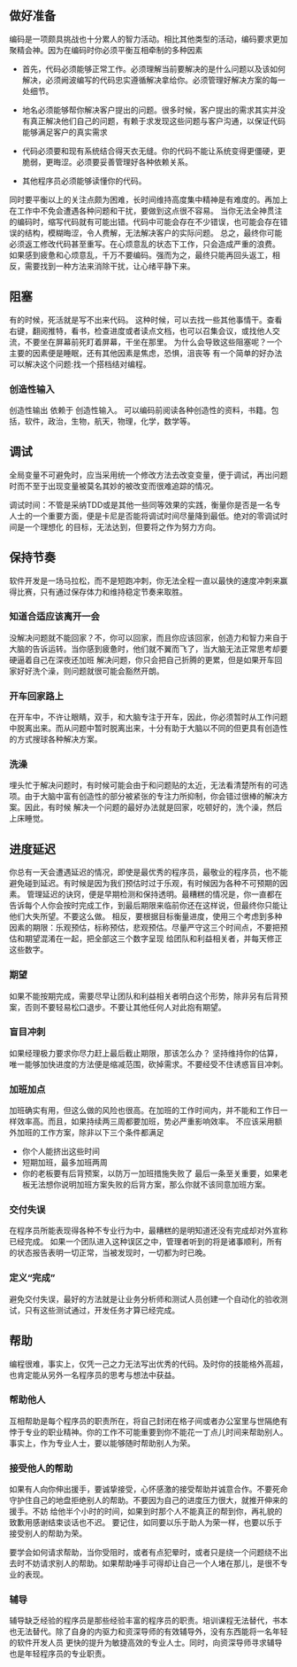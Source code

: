 ## 做好准备
编码是一项颇具挑战也十分累人的智力活动。相比其他类型的活动，编码要求更加聚精会神。因为在编码时你必须平衡互相牵制的多种因素

- 首先，代码必须能够正常工作。必须理解当前要解决的是什么问题以及该如何解决，必须阙波编写的代码忠实遵循解决拿给你。必须管理好解决方案的每一处细节。

- 地名必须能够帮你解决客户提出的问题。很多时候，客户提出的需求其实并没有真正解决他们自己的问题，有赖于求发现这些问题与客户沟通，以保证代码能够满足客户的真实需求

- 代码必须要和现有系统结合得天衣无缝。你的代码不能让系统变得更僵硬，更脆弱，更晦涩。必须要妥善管理好各种依赖关系。

- 其他程序员必须能够读懂你的代码。

同时要平衡以上的关注点颇为困难，长时间维持高度集中精神是有难度的。再加上在工作中不免会遭遇各种问题和干扰，要做到这点很不容易。
当你无法全神贯注的编码时，缩写代码就有可能出错。代码中可能会存在不少错误，也可能会存在错误的结构，模糊晦涩，令人费解，无法解决客户的实际问题。
总之，最终你可能必须返工修改代码甚至重写。在心烦意乱的状态下工作，只会造成严重的浪费。
如果感到疲惫和心烦意乱，千万不要编码。强而为之，最终只能再回头返工，相反，需要找到一种方法来消除干扰，让心绪平静下来。

## 阻塞
有的时候，死活就是写不出来代码。
这种时候，可以去找一些其他事情干。查看右键，翻阅推特，看书，检查进度或者读点文档，也可以召集会议，或找他人交流，不要坐在屏幕前死盯着屏幕，干坐在那里。
为什么会导致这些阻塞呢？一个主要的因素便是睡眠，还有其他因素是焦虑，恐惧，沮丧等
有一个简单的好办法可以解决这个问题:找一个搭档结对编程。

### 创造性输入
创造性输出 依赖于 创造性输入。
可以编码前阅读各种创造性的资料，书籍。包括，软件，政治，生物，航天，物理，化学，数学等。

## 调试
全局变量不可避免时，应当采用统一个修改方法去改变变量，便于调试，再出问题时而不至于出现变量被莫名其妙的被改变而很难追踪的情况。

调试时间：不管是采纳TDD或是其他一些同等效果的实践，衡量你是否是一名专人士的一个重要方面，便是卡尼是否能将调试时间尽量降到最低。绝对的零调试时间是一个理想化
的目标，无法达到，但要将之作为努力方向。

## 保持节奏
软件开发是一场马拉松，而不是短跑冲刺，你无法全程一直以最快的速度冲刺来赢得比赛，只有通过保存体力和维持稳定节奏来取胜。

### 知道合适应该离开一会
没解决问题就不能回家？不，你可以回家，而且你应该回家，创造力和智力来自于大脑的告诉运转。当你感到疲惫时，他们就不翼而飞了，当大脑无法正常思考却要硬逼着自己在深夜还加班
解决问题，你只会把自己折腾的更累，但是如果开车回家好好洗个澡，则问题就很可能会豁然开朗。

### 开车回家路上
在开车中，不许让眼睛，双手，和大脑专注于开车，因此，你必须暂时从工作问题中脱离出来。而从问题中暂时脱离出来，十分有助于大脑以不同的但更具有创造性的方式搜球各种解决方案。

### 洗澡
埋头忙于解决问题时，有时候可能会由于和问题贴的太近，无法看清楚所有的可选项。由于大脑中富有创造性的部分被紧张的专注力所抑制，你会错过很棒的解决方案。因此，有时候
解决一个问题的最好办法就是回家，吃顿好的，洗个澡，然后上床睡觉。

## 进度延迟
你总有一天会遭遇延迟的情况，即使是最优秀的程序员，最敬业的程序员，也不能避免碰到延迟。有时候是因为我们预估时过于乐观，有时候因为各种不可预期的因素。
管理延迟的诀窍，便是早期检测和保持透明。最糟糕的情况是，你一直都在告诉每个人你会按时完成工作，到最后期限来临前你还在这样说，但最终你只能让他们大失所望。不要这么做。
相反，要根据目标衡量进度，使用三个考虑到多种因素的期限：乐观预估，标称预估，悲观预估。尽量严守这三个时间点，不要把预估和期望混淆在一起，把全部这三个数字呈现
给团队和利益相关者，并每天修正这些数字。
### 期望
如果不能按期完成，需要尽早让团队和利益相关者明白这个形势，除非另有后背预案，否则不要轻易松口退步。不要让其他任何人对此抱有期望。

### 盲目冲刺
如果经理极力要求你尽力赶上最后截止期限，那该怎么办？
坚持维持你的估算，唯一能够加快进度的方法便是缩减范围，砍掉需求。不要经受不住诱惑盲目冲刺。

### 加班加点
加班确实有用，但这么做的风险也很高。在加班的工作时间内，并不能和工作日一样效率高。而且，如果持续两三周都要加班，势必严重影响效率。
不应该采用额外加班的工作方案，除非以下三个条件都满足
- 你个人能挤出这些时间
- 短期加班，最多加班两周
- 你的老板要有后背预案，以防万一加班措施失败了
最后一条至关重要，如果老板无法想你说明加班方案失败的后背方案，那么你就不该同意加班方案。

### 交付失误
在程序员所能表现得各种不专业行为中，最糟糕的是明知道还没有完成却对外宣称已经完成。
如果一个团队进入这种误区之中，管理者听到的将是诸事顺利，所有的状态报告表明一切正常，当被发现时，一切都为时已晚。

### 定义“完成”
避免交付失误，最好的方法就是让业务分析师和测试人员创建一个自动化的验收测试，只有这些测试通过，开发任务才算已经完成。

## 帮助
编程很难，事实上，仅凭一己之力无法写出优秀的代码。及时你的技能格外高超，也肯定能从另外一名程序员的思考与想法中获益。

### 帮助他人
互相帮助是每个程序员的职责所在，将自己封闭在格子间或者办公室里与世隔绝有悖于专业的职业精神。你的工作不可能重要到你不能花一丁点儿时间来帮助别人。
事实上，作为专业人士，要以能够随时帮助别人为荣。

### 接受他人的帮助
如果有人向你伸出援手，要诚挚接受，心怀感激的接受帮助并诚意合作。不要死命守护住自己的地盘拒绝别人的帮助。不要因为自己的进度压力很大，就推开伸来的援手。不妨
给他半个小时的时间，如果到时那个人不能真正的帮到你，再礼貌的致歉用感谢结束谈话也不迟。
要记住，如同要以乐于助人为荣一样，也要以乐于接受别人的帮助为荣。

要学会如何请求帮助，当你受阻时，或者有点犯晕时，或者只是绕一个问题绕不出去时不妨请求别人的帮助。如果帮助唾手可得却让自己一个人堵在那儿，是很不专业的表现。

### 辅导
辅导缺乏经验的程序员是那些经验丰富的程序员的职责。培训课程无法替代，书本也无法替代。除了自身的内驱力和资深导师的有效辅导外，没有东西能将一名年轻的软件开发人员
更快的提升为敏捷高效的专业人士。同时，向资深导师寻求辅导也是年轻程序员的专业职责。